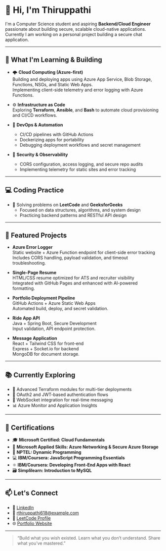 # 👋 Hi, I'm Thiruppathi

I'm a Computer Science student and aspiring **Backend/Cloud Engineer** passionate about building secure, scalable cloud-native applications. Currently I am working on a personal project building a secure chat application.

---

## 🧠 What I'm Learning & Building

- 🌩️ **Cloud Computing (Azure-first)**  
  Building and deploying apps using Azure App Service, Blob Storage, Functions, NSGs, and Static Web Apps.  
  Implementing client-side telemetry and error logging with Azure Functions.

- ⚙️ **Infrastructure as Code**  
  Exploring **Terraform**, **Ansible**, and **Bash** to automate cloud provisioning and CI/CD workflows.

- 🧪 **DevOps & Automation**  
  - CI/CD pipelines with GitHub Actions  
  - Dockerizing apps for portability  
  - Debugging deployment workflows and secret management

- 🔐 **Security & Observability**  
  - CORS configuration, access logging, and secure repo audits  
  - Implementing telemetry for static sites and error tracking

---

## 💻 Coding Practice

- 🧩 Solving problems on **LeetCode** and **GeeksforGeeks**  
  - Focused on data structures, algorithms, and system design  
  - Practicing backend patterns and RESTful API design

---

## 📁 Featured Projects

- **Azure Error Logger**  
  Static website + Azure Function endpoint for client-side error tracking  
  Includes CORS handling, payload validation, and timeout troubleshooting.

- **Single-Page Resume**  
  HTML/CSS resume optimized for ATS and recruiter visibility  
  Integrated with GitHub Pages and enhanced with AI-powered formatting.

- **Portfolio Deployment Pipeline**  
  GitHub Actions + Azure Static Web Apps  
  Automated build, deploy, and secret validation.

- **Ride App API**  
  Java + Spring Boot, Secure Development  
  Input validation, API endpoint protection.

- **Message Application**  
  React + Tailwind CSS for front-end  
  Express + Socket.io for backend  
  MongoDB for document storage.

---

## 📚 Currently Exploring

- 🔧 Advanced Terraform modules for multi-tier deployments  
- 🧠 OAuth2 and JWT-based authentication flows  
- 📡 WebSocket integration for real-time messaging  
- 📊 Azure Monitor and Application Insights

---

## 🏅 Certifications

- 🎓 **Microsoft Certified: Cloud Fundamentals**  
- 🔐 **Microsoft Applied Skills: Azure Networking & Secure Azure Storage**  
- 🧠 **NPTEL: Dynamic Programming**  
- 💻 **IBM/Coursera: JavaScript Programming Essentials**  
- ⚛️ **IBM/Coursera: Developing Front-End Apps with React**  
- 🗃️ **Simplilearn: Introduction to MySQL**

---

## 📫 Let's Connect

- 💼 [LinkedIn](https://www.linkedin.com/in/thiru26/)  
- 📧 rthiruppathi618@example.com  
- 🧠 [LeetCode Profile](https://leetcode.com/u/rthiruppathi618/)  
- 🌐 [Portfolio Website](https://gentle-mushroom-0e67a6500.1.azurestaticapps.net/)

---

> “Build what you wish existed. Learn what you don’t understand. Share what you’ve mastered.”
